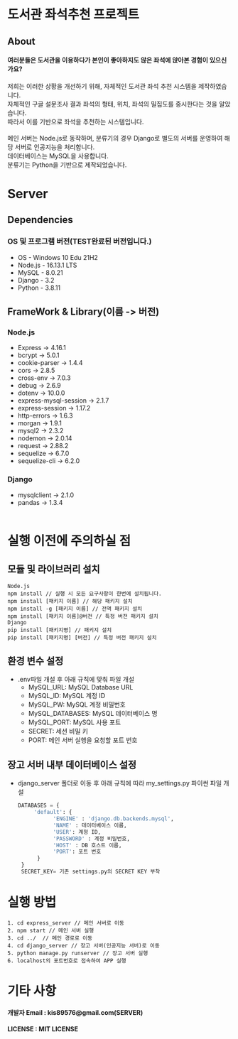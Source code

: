 # 도서관 좌석추천 프로젝트

## About
<h4>여러분들은 도서관을 이용하다가 본인이 좋아하지도 않은 좌석에 앉아본 경험이 있으신가요?</h4>
<div>
  저희는 이러한 상황을 개선하기 위해, 자체적인 도서관 좌석 추천 시스템을 제작하였습니다.<br/>
  자체적인 구글 설문조사 결과 좌석의 형태, 위치, 좌석의 밀집도를 중시한다는 것을 알았습니다.<br/>
  따라서 이를 기반으로 좌석을 추천하는 시스템입니다.<br/>
</div>
<br/>
<div>
  메인 서버는 Node.js로 동작하며, 분류기의 경우 Django로 별도의 서버를 운영하여 해당 서버로 인공지능을 처리합니다.<br/>
  데이터베이스는 MySQL을 사용합니다.<br/>
  분류기는 Python을 기반으로 제작되었습니다.<br/>
</div>

# Server

## Dependencies 

### OS 및 프로그램 버전(TEST완료된 버전입니다.)
 * OS - Windows 10 Edu 21H2<br>
 * Node.js - 16.13.1 LTS<br>
 * MySQL - 8.0.21<br>
 * Django - 3.2 <br>
 * Python - 3.8.11<br>
 
## FrameWork & Library(이름 -> 버전)
### Node.js
 * Express -> 4.16.1<br>
 * bcrypt -> 5.0.1<br>
 * cookie-parser -> 1.4.4<br>
 * cors -> 2.8.5<br>
 * cross-env -> 7.0.3<br>
 * debug -> 2.6.9<br>
 * dotenv -> 10.0.0<br>
 * express-mysql-session -> 2.1.7<br>
 * express-session -> 1.17.2<br>
 * http-errors -> 1.6.3<br>
 * morgan -> 1.9.1<br>
 * mysql2 -> 2.3.2<br>
 * nodemon -> 2.0.14<br>
 * request -> 2.88.2<br>
 * sequelize -> 6.7.0<br>
 * sequelize-cli -> 6.2.0<br>
### Django
 * mysqlclient -> 2.1.0<br>
 * pandas -> 1.3.4<br><br>
 
 # 실행 이전에 주의하실 점
 ## 모듈 및 라이브러리 설치
 ```
 Node.js
 npm install // 실행 시 모든 요구사항이 한번에 설치됩니다.
 npm install [패키지 이름] // 해당 패키지 설치
 npm install -g [패키지 이름] // 전역 패키지 설치
 npm install [패키지 이름]@버전 // 특정 버전 패키지 설치
 Django
 pip install [패키지명] // 패키지 설치
 pip install [패키지명] [버전] // 특정 버전 패키지 설치
```
## 환경 변수 설정
- .env파일 개설 후 아래 규칙에 맞춰 파일 개설
  - MySQL_URL: MySQL Database URL
  - MySQL_ID: MySQL 계정 ID
  - MySQL_PW: MySQL 계정 비밀번호
  - MySQL_DATABASES: MySQL 데이터베이스 명
  - MySQL_PORT: MySQL 사용 포트
  - SECRET: 세션 비밀 키
  - PORT: 메인 서버 실행을 요청할 포트 번호

## 장고 서버 내부 데이터베이스 설정
- django_server 폴더로 이동 후 아래 규칙에 따라 my_settings.py 파이썬 파일 개설
   ```py
   DATABASES = {
        'default': {
              'ENGINE' : 'django.db.backends.mysql',
              'NAME' : 데이터베이스 이름,
              'USER': 계정 ID,
              'PASSWORD' : 계정 비밀번호,
              'HOST' : DB 호스트 이름,
              'PORT': 포트 번호
         }
    }
    SECRET_KEY= 기존 settings.py의 SECRET KEY 부착
    ```

# 실행 방법
```
1. cd express_server // 메인 서버로 이동
2. npm start // 메인 서버 실행
3. cd ../  // 메인 경로로 이동
4. cd django_server // 장고 서버(인공지능 서버)로 이동
5. python manage.py runserver // 장고 서버 실행
6. localhost의 포트번호로 접속하여 APP 실행
```

# 기타 사항
<h4>개발자 Email : kis89576@gmail.com(SERVER)</h4>
<h4> LICENSE : MIT LICENSE </h4>
